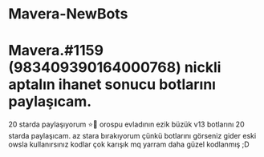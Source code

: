 # Mavera-NewBots

# Mavera.#1159 (983409390164000768) nickli aptalın ihanet sonucu botlarını paylaşıcam.
20 starda paylaşıyorum ⭐🌟
orospu evladının ezik büzük v13 botlarını 20 starda paylaşıcam. az stara bırakıyorum çünkü botlarını görseniz gider eski owsla kullanırsınız kodlar çok karışık mq yarram daha güzel kodlanmış ;D
